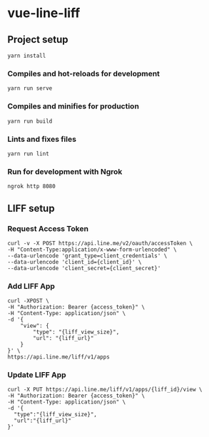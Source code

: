 # vue-line-liff

## Project setup
```
yarn install
```

### Compiles and hot-reloads for development
```
yarn run serve
```

### Compiles and minifies for production
```
yarn run build
```

### Lints and fixes files
```
yarn run lint
```

### Run for development with Ngrok
```
ngrok http 8080
```

## LIFF setup

### Request Access Token
```
curl -v -X POST https://api.line.me/v2/oauth/accessToken \
-H "Content-Type:application/x-www-form-urlencoded" \
--data-urlencode 'grant_type=client_credentials' \
--data-urlencode 'client_id={client_id}' \
--data-urlencode 'client_secret={client_secret}'
```

### Add LIFF App
```
curl -XPOST \
-H "Authorization: Bearer {access_token}" \
-H "Content-Type: application/json" \
-d '{
    "view": {
        "type": "{liff_view_size}",
        "url": "{liff_url}"
    }
}' \
https://api.line.me/liff/v1/apps
```

### Update LIFF App
```
curl -X PUT https://api.line.me/liff/v1/apps/{liff_id}/view \
-H "Authorization: Bearer {access_token}" \
-H "Content-Type: application/json" \
-d '{
  "type":"{liff_view_size}",
  "url":"{liff_url}"
}'
```